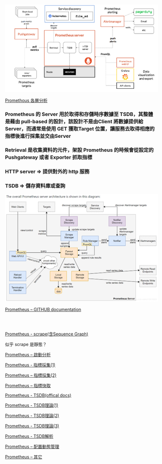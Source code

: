 ![1.png](1.png)

[Promethous 各層分析](https://www.twblogs.net/a/5cbf93cfbd9eee3aed785676)

### Prometheus 的 Server 用於取得和存儲時序數據至 TSDB，其整體是藉由 pull-based 的設計，該設計不是由Client 將數據提供給 Server，而通常是使用 GET 獲取Target 位置，讓服務去取得相應的指標後進行採集並交由Server

### Retrieval 是收集資料的元件，架設 Prometheus 的時候會從設定的 Pushgateway 或者 Exporter 抓取指標

### HTTP server => 提供對外的 http 服務

### TSDB => 儲存資料庫或查詢

![2.png](2.png)

[Prometheus – GITHUB documentation](https://github.com/prometheus/prometheus/blob/main/documentation/internal_architecture.md)

<br><br/>

[Prometheus - scrape(含Sequence Graph)](https://qiankunli.github.io/2020/06/25/prometheus_source.html)

似乎 scrape 是靜態？


[Prometheus – 啟動分析](https://blog.csdn.net/dengxiafubi/article/details/102845639?ops_request_misc=%257B%2522request%255Fid%2522%253A%2522159416824319724811829463%2522%252C%2522scm%2522%253A%252220140713.130102334.pc%255Fall.%2522%257D&request_id=159416824319724811829463&biz_id=0&utm_medium=distribute.pc_search_result.none-task-blog-2~all~first_rank_ecpm_v3~rank_business_v1-12-102845639.ecpm_v3_rank_business_v1&utm_term=prometheus%E6%BA%90%E7%A0%81)

[Prometheus - 指標採集(1)](http://ldaysjun.com/2019/11/13/Prometheus/1/)

[Prometheus – 指標採集(2)](https://blog.csdn.net/dengxiafubi/article/details/102996336)

[Prometheus – 指標快取](https://blog.csdn.net/dengxiafubi/article/details/103209301)

[Prometheus - TSDB(offical docs)](https://github.com/prometheus/prometheus/tree/main/tsdb/docs)

[Prometheus - TSDB理論(1)](https://liqiang.io/post/writing-a-time-series-database-from-scratch-040e5f23)

[Prometheus - TSDB理論(2)](https://blog.csdn.net/weixin_43257196/article/details/121199732)

[Prometheus - TSDB理論(3)](https://www.gushiciku.cn/pl/gsAR/zh-tw)

[Prometheus - TSDB解析](https://iter01.com/13061.html)

[Prometheus – 配置動態管理](https://blog.csdn.net/qq_25934401/article/details/82118008?ops_request_misc=%257B%2522request%255Fid%2522%253A%2522164836586316782094865725%2522%252C%2522scm%2522%253A%252220140713.130102334..%2522%257D&request_id=164836586316782094865725&biz_id=0&utm_medium=distribute.pc_search_result.none-task-blog-2~all~baidu_landing_v2~default-1-82118008.142%5ev5%5epc_search_insert_es_download,143%5ev6%5eregister&utm_term=Prometheus+%E5%8A%A8%E6%80%81)

[Prometheus – 其它](https://so.csdn.net/so/search?q=Prometheus%E6%BA%90%E7%A0%81%E5%AD%A6%E4%B9%A0&t=blog&u=qq_35753140)


